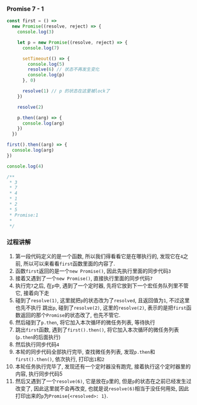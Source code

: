 ### Promise 7 - 1

```js
const first = () =>
  new Promise((resolve, reject) => {
    console.log(3)

    let p = new Promise((resolve, reject) => {
      console.log(7)

      setTimeout(() => {
        console.log(5)
        resolve(6) // 状态不再发生变化
        console.log(p)
      }, 0)

      resolve(1) // p 的状态在这里被lock了
    })

    resolve(2)

    p.then((arg) => {
      console.log(arg)
    })
  })

first().then((arg) => {
  console.log(arg)
})

console.log(4)

/**
 * 3
 * 7
 * 4
 * 1
 * 2
 * 5
 * Promise:1
 *
 */
```

### 过程讲解
1. 第一段代码定义的是一个函数, 所以我们得看看它是在哪执行的, 发现它在`4`之前, 所以可以来看看`first`函数里面的内容了. 
2. 函数`first`返回的是一个`new Promise()`, 因此先执行里面的同步代码`3`
3. 接着又遇到了一个`new Promise()`, 直接执行里面的同步代码`7`
4. 执行完`7`之后, 在`p`中, 遇到了一个定时器, 先将它放到下一个宏任务队列里不管它, 接着向下走
5. 碰到了`resolve(1)`, 这里就把`p`的状态改为了`resolved`, 且返回值为`1`, 不过这里也先不执行
跳出`p`, 碰到了`resolve(2)`, 这里的`resolve(2)`, 表示的是把`first`函数返回的那个`Promise`的状态改了, 也先不管它. 
6. 然后碰到了`p.then`, 将它加入本次循环的微任务列表, 等待执行
7. 跳出`first`函数, 遇到了`first().then()`, 将它加入本次循环的微任务列表(`p.then`的后面执行)
8. 然后执行同步代码`4`
9. 本轮的同步代码全部执行完毕, 查找微任务列表, 发现`p.then`和`first().then()`, 依次执行, 打印出`1`和`2`
10. 本轮任务执行完毕了, 发现还有一个定时器没有跑完, 接着执行这个定时器里的内容, 执行同步代码5
11. 然后又遇到了一个`resolve(6)`, 它是放在`p`里的, 但是`p`的状态在之前已经发生过改变了, 因此这里就不会再改变, 也就是说`resolve(6)`相当于没任何用处, 因此打印出来的`p`为`Promise{<resolved>: 1}`. 